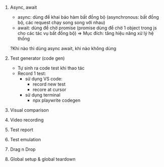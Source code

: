 1. Async, await
    - async: dùng để khai báo hàm bất đồng  bộ (asynchronous: bất đồng bộ, các request chạy song song với nhau)
    - await: dùng để chờ promise (promise dùng để chờ 1 object trong js cho các tác vụ bất đồng bộ)
    => Mục đích: tăng hiệu năng xử lý hệ thống

    ?Khi nào thì dùng  async await, khi nào không dùng
2. Test generator (code gen)
    - Tự sinh ra code test khi thao tác
    - Record 1 test: 
        + sử dụng VS code: 
            * record new test
            * recore at cursor
        + sử dụng terminal
            * npx playwrite codegen <url>
3. Visual comparison
4. Video recording
5. Test report
6. Test emulation
7. Drag n Drop
8. Global setup & global teardown